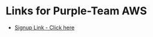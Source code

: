 # Links for Purple-Team AWS


* [Signup Link - Click here](https://learning.appsecengineer.com/signup/Y29tcGFueV81MGNiNGEyYy1iMDM2LTRjMTctOTE4Yi02YWQ5ZmJlMWRkODQ)
